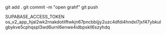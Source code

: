 git add .
git commit -m "open grahf"
git push




SUPABASE_ACCESS_TOKEN os_v2_app_hjal2wk2rnakdotilftwkjn67pncbbijjy2uzc4dfdi4hndxl7jxf47ybkulgbykve5cphqspl3wd6urnl6enwe4idbpskll6szyhdq